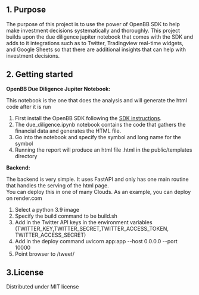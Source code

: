 ## 1. Purpose
The purpose of this project is to use the power of OpenBB SDK to help make investment decisions systematically and thoroughly.
This project builds upon the due diligence jupiter notebook that comes with the SDK and adds to it integrations such as to Twitter, 
Tradingview real-time widgets, and Google Sheets so that there are additional insights that can help with investment decisions.



## 2. Getting started


   **OpenBB Due Diligence Jupiter Notebook:**

   This notebook is the one that does the analysis and will generate the html code after it is run

   1. First install the OpenBB SDK following the [SDK instructions](https://github.com/OpenBB-finance/OpenBBTerminal/blob/develop/README.md).  
   2. The due_diligence.ipynb notebook contains the code that gathers the financial data and generates the HTML file.  
   3. Go into the notebook and specify the symbol and long name for the symbol 
   4. Running the report will produce an html file <symbol-name>.html in the public/templates directory


   **Backend:**
   
   The backend is very simple.  It uses FastAPI and only has one main routine that handles the serving of the html page.  
   You can deploy this in one of many Clouds.  As an example, you can deploy on render.com

   1. Select a python 3.9 image
   2. Specify the build command to be build.sh
   3. Add in the Twitter API keys in the environment variables (TWITTER_KEY,TWITTER_SECRET,TWITTER_ACCESS_TOKEN, TWITTER_ACCESS_SECRET)
   4. Add in the deploy command
      uvicorn app:app --host 0.0.0.0 --port 10000
   5. Point browser to <service-url>/tweet/<symbol>


## 3.License
Distributed under MIT license